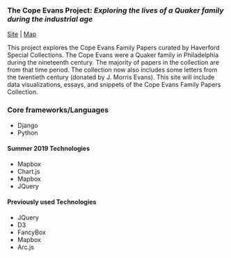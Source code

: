 ### The Cope Evans Project: *Exploring the lives of a Quaker family during the industrial age*
[Site](http://165.227.217.17) |  [Map](http://165.227.217.17/letters/) 

This project explores the Cope Evans Family Papers curated by Haverford Special Collections. The Cope Evans were a Quaker family in Philadelphia during the nineteenth century. The majority of papers in the collection are from that time period. The collection now also includes some letters from the twentieth century (donated by J. Morris Evans). This site will include data visualizations, essays, and snippets of the Cope Evans Family Papers Collection.

### Core frameworks/Languages
- Django
- Python

#### Summer 2019 Technologies
- Mapbox
- Chart.js
- Mapbox 
- JQuery 

#### Previously used Technologies
- JQuery 
- D3 
- FancyBox
- Mapbox 
- Arc.js 
